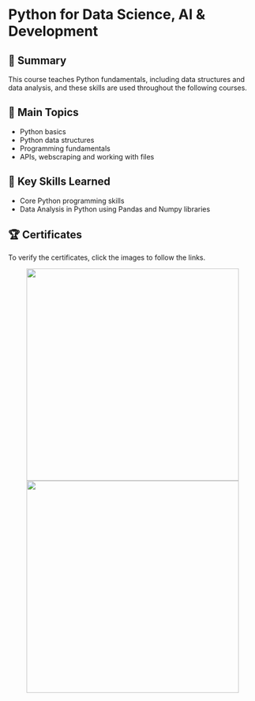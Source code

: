 # Python for Data Science, AI & Development

## 📄 Summary 
This course teaches Python fundamentals, including data structures and data analysis, and these skills are used throughout the following courses.

## 📑 Main Topics 
- Python basics
- Python data structures
- Programming fundamentals
- APIs, webscraping and working with files

## 🔑 Key Skills Learned 
- Core Python programming skills
- Data Analysis in Python using Pandas and Numpy libraries

## 🏆 Certificates 
To verify the certificates, click the images to follow the links.

<p align="middle">
  <a href="https://coursera.org/share/577c9bcf07459df260d54cce8f09469f"><img src="https://coursera-certificate-images.s3.amazonaws.com/665ZS8NETVES" height="430"></a>
  <a href="https://www.credly.com/badges/f810b24e-50b5-4df6-9a40-c5b02a25f1a9/public_url"><img src="https://user-images.githubusercontent.com/84391594/152701076-3e656858-9741-4f00-bfa1-566c3d010364.png" height="430"></a>
</p>

